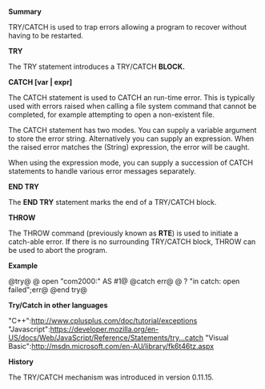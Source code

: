 **Summary**

TRY/CATCH is used to trap errors allowing a program to recover without having to be restarted.

**TRY**

The TRY statement introduces a TRY/CATCH __BLOCK.__

**CATCH [var | expr]**

The CATCH statement is used to CATCH an run-time error. This is typically used with errors raised when calling a file system command that cannot be completed, for example attempting to open a non-existent file.

The CATCH statement has two modes. You can supply a variable argument to store the error string. Alternatively you can supply an expression. When the raised error matches the (String) expression, the error will be caught.

When using the expression mode, you can supply a succession of CATCH statements to handle various error messages separately.

**END TRY**

The __END TRY__ statement marks the end of a TRY/CATCH block.

**THROW**

The THROW command (previously known as __RTE__) is used to initiate a catch-able error. If there is no surrounding TRY/CATCH block, THROW can be used to abort the program.
 
**Example**

@try@
@ open "com2000:" AS #1@
@catch err@
@  ? "in catch: open failed";err@
@end try@

**Try/Catch in other languages**

"C++":http://www.cplusplus.com/doc/tutorial/exceptions
"Javascript":https://developer.mozilla.org/en-US/docs/Web/JavaScript/Reference/Statements/try...catch
"Visual Basic":http://msdn.microsoft.com/en-AU/library/fk6t46tz.aspx

**History**

The TRY/CATCH mechanism was introduced in version 0.11.15.
